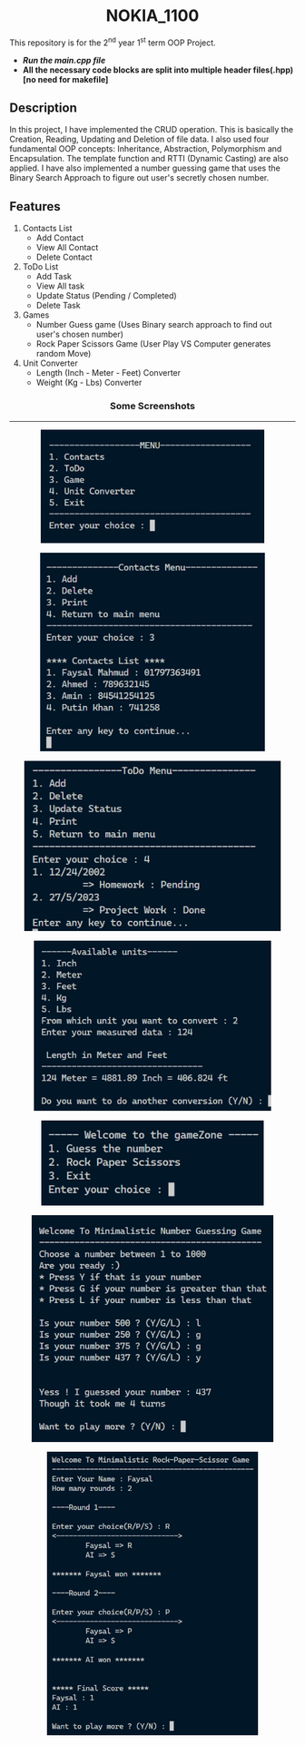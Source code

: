 <h1 align="center">NOKIA_1100</h1>

This repository is for the 2<sup>nd</sup> year 1<sup>st</sup> term OOP Project.

- <b><i>Run the main.cpp file</i></b>
- **All the necessary code blocks are split into multiple header files(.hpp)[no need for makefile]**

<h2> Description </h2>
In this project, I have implemented the CRUD operation. This is basically the Creation, Reading, Updating and Deletion of file data. I also used four fundamental OOP concepts: Inheritance, Abstraction, Polymorphism and Encapsulation. The template function and RTTI (Dynamic Casting) are also applied. I have also implemented a number guessing game that uses the Binary Search Approach to figure out user's secretly chosen number. 

<h2> Features </h2>

<ol>

<li> Contacts List
    <ul>
        <li> Add Contact </li>
        <li>View All Contact</li>
        <li>Delete Contact</li>
    </ul>
</li>
<li> ToDo List
    <ul>
        <li>Add Task</li>
        <li>View All task</li>
        <li>Update Status (Pending / Completed)</li>
        <li>Delete Task</li>
    </ul>
</li>
<li> Games
    <ul>
        <li> Number Guess game (Uses Binary search approach to find out user's chosen number)</li>
        <li> Rock Paper Scissors Game (User Play VS Computer generates random Move)</li>
    </ul>    
</li>
<li> Unit Converter
    <ul>
        <li> Length (Inch - Meter - Feet) Converter</li>
        <li> Weight (Kg - Lbs) Converter</li>
    </ul>
</li>
</ol>

<h3 align="center"> Some Screenshots </h3>
<hr>

<p align="center">
<img src="./img/menu.png" alt = "Menu" style="height:200px"/>
</p>
<p align="center">
<img src="./img/contacts.png" alt = "Contacts" style="height:350px"/>
</p>
<p align="center">
<img src="./img/todo.png" alt = "ToDo" style="height:300px"/>
</p>
<p align="center">
<img src="./img/unit.png" alt = "Unit Converter" style="height:300px"/>
</p>
<p align="center">
<img src="./img/game.png" alt = "Game" style="height:150px"/>
</p>
<p align="center">
<img src="./img/guess.png" alt = "Guess" style="height:400px"/>
</p>
<p align="center">
<img src="./img/rpc.png" alt = "Rock-Paper" style="height:500px"/>
</p>